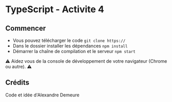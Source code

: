 # TypeScript - Activite 4
## Commencer
- Vous pouvez télécharger le code
`git clone https://`
- Dans le dossier installer les dépendances
`npm install`
- Démarrer la chaîne de compilation et le serveur
`npm start`

:warning: Aidez vous de la console de développement de votre navigateur (Chrome ou autre). :warning:

## Crédits
Code et idée d'Alexandre Demeure
